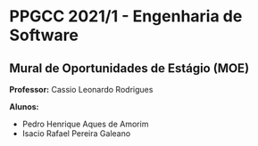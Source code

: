 # PPGCC 2021/1 - Engenharia de Software

## Mural de Oportunidades de Estágio (MOE)

**Professor:** Cassio Leonardo Rodrigues

**Alunos:**
- Pedro Henrique Aques de Amorim
- Isacio Rafael Pereira Galeano
